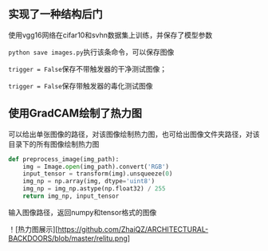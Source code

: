 ## 实现了一种结构后门
使用vgg16网络在cifar10和svhn数据集上训练，并保存了模型参数

`python save images.py`执行该条命令，可以保存图像

`trigger = False`保存不带触发器的干净测试图像；

`trigger = False`保存带触发器的毒化测试图像

## 使用GradCAM绘制了热力图
可以给出单张图像的路径，对该图像绘制热力图，也可给出图像文件夹路径，对该目录下的所有图像绘制热力图
```python
def preprocess_image(img_path):
    img = Image.open(img_path).convert('RGB')
    input_tensor = transform(img).unsqueeze(0)
    img_np = np.array(img, dtype='uint8')
    img_np = img_np.astype(np.float32) / 255
    return img_np, input_tensor
```
输入图像路径，返回numpy和tensor格式的图像

！[热力图展示][https://github.com/ZhaiQZ/ARCHITECTURAL-BACKDOORS/blob/master/relitu.png]

